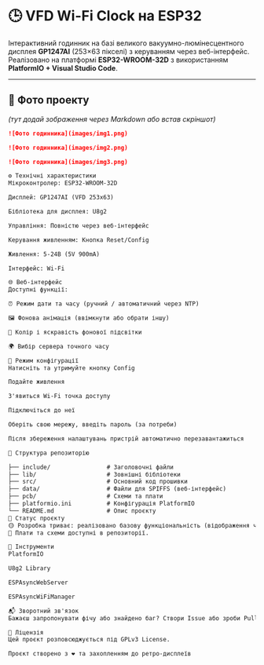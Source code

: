 # 🕒 VFD Wi-Fi Clock на ESP32

Інтерактивний годинник на базі великого вакуумно-люмінесцентного дисплея **GP1247AI** (253×63 пікселі) з керуванням через веб-інтерфейс. Реалізовано на платформі **ESP32-WROOM-32D** з використанням **PlatformIO + Visual Studio Code**.

---

## 📸 Фото проекту
*(тут додай зображення через Markdown або встав скріншот)*

```markdown
![Фото годинника](images/img1.png)

![Фото годинника](images/img2.png)

![Фото годинника](images/img3.png)

⚙️ Технічні характеристики
Мікроконтролер: ESP32-WROOM-32D

Дисплей: GP1247AI (VFD 253x63)

Бібліотека для дисплея: U8g2

Управління: Повністю через веб-інтерфейс

Керування живленням: Кнопка Reset/Config

Живлення: 5-24В (5V 900mA)

Інтерфейс: Wi-Fi

🌐 Веб-інтерфейс
Доступні функції:

⏰ Режим дати та часу (ручний / автоматичний через NTP)

🖼️ Фонова анімація (ввімкнути або обрати іншу)

🌈 Колір і яскравість фонової підсвітки

🌍 Вибір сервера точного часу

🔄 Режим конфігурації
Натисніть та утримуйте кнопку Config

Подайте живлення

З'явиться Wi-Fi точка доступу

Підключіться до неї

Оберіть свою мережу, введіть пароль (за потреби)

Після збереження налаштувань пристрій автоматично перезавантажиться

📁 Структура репозиторію

├── include/                # Заголовочні файли
├── lib/                    # Зовнішні бібліотеки
├── src/                    # Основний код прошивки
├── data/                   # Файли для SPIFFS (веб-інтерфейс)
├── pcb/                    # Схеми та плати
├── platformio.ini          # Конфігурація PlatformIO
└── README.md               # Опис проєкту
🧪 Статус проєкту
🟡 Розробка триває: реалізовано базову функціональність (відображення часу, веб-інтерфейс, анімації, збереження налаштувань).
📌 Плати та схеми доступні в репозиторії.

🧰 Інструменти
PlatformIO

U8g2 Library

ESPAsyncWebServer

ESPAsyncWiFiManager

📬 Зворотний зв'язок
Бажаєш запропонувати фічу або знайдено баг? Створи Issue або зроби Pull Request! 🤝

📜 Ліцензія
Цей проєкт розповсюджується під GPLv3 License.

Проєкт створено з ❤️ та захопленням до ретро-дисплеїв
